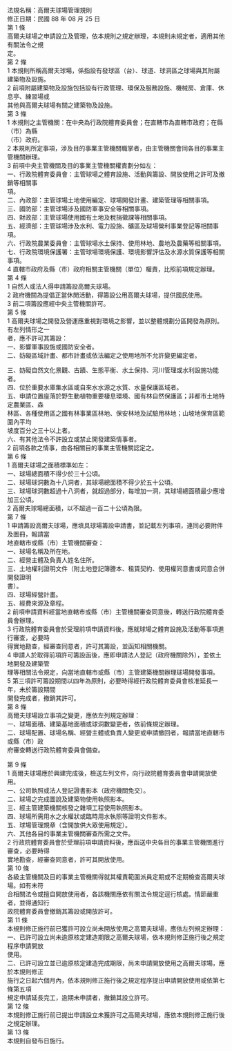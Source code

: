 法規名稱：高爾夫球場管理規則  
修正日期：民國 88 年 08 月 25 日  
第 1 條  
高爾夫球場之申請設立及管理，依本規則之規定辦理，本規則未規定者，適用其他有關法令之規  
定。  
第 2 條  
1 本規則所稱高爾夫球場，係指設有發球區（台）、球道、球洞區之球場與其附屬建築物及設施。  
2 前項附屬建築物及設施包括設有行政管理、環保及服務設施、機械房、倉庫、休息亭、練習場或  
其他與高爾夫球場有關之建築物及設施。  
第 3 條  
1 本規則之主管機關：在中央為行政院體育委員會；在直轄市為直轄市政府；在縣（市）為縣  
（市）政府。  
2 本規則所定事項，涉及目的事業主管機關職掌者，由主管機關會同各目的事業主管機關辦理。  
3 前項中央主管機關及目的事業主管機關權責劃分如左：  
一、行政院體育委員會：主管球場之體育設施、活動與籌設、開放使用之許可及撤銷等相關事  
項。  
二、內政部：主管球場土地使用編定、球場開發計畫、建築管理等相關事項。  
三、國防部：主管球場涉及國防軍事安全等相關事項。  
四、財政部：主管球場使用國有土地及稅捐徵課等相關事項。  
五、經濟部：主管球場涉及水利、電力設施、礦區及球場營利事業登記等相關事項。  
六、行政院農業委員會：主管球場水土保持、使用林地、農地及農藥等相關事項。  
七、行政院環境保護署：主管球場環境保護、環境影響評估及水源水質保護等相關事項。  
4 直轄市政府及縣（市）政府相關主管機關（單位）權責，比照前項規定辦理。  
第 4 條  
1 自然人或法人得申請籌設高爾夫球場。  
2 政府機關為提倡正當休閒活動，得籌設公用高爾夫球場，提供國民使用。  
3 前二項籌設應經中央主管機關許可。  
第 5 條  
1 高爾夫球場之開發及營運應重視對環境之影響，並以整體規劃分區開發為原則。有左列情形之一  
者，應不許可其籌設：  
一、影響軍事設施或國防安全者。  
二、妨礙區域計畫、都市計畫或依法編定之使用地所不允許變更編定者。  


三、妨礙自然文化景觀、古蹟、生態平衡、水土保持、河川管理或水利設施功能者。  
四、位於重要水庫集水區或自來水水源之水質、水量保護區域者。  
五、申請位置座落於野生動植物重要棲息環境、國有林自然保護區；非都市土地特定農業區、森  
林區、各種使用區之國有林事業區林地、保安林地及試驗用林地；山坡地保育區範圍內平均  
坡度百分之三十以上者。  
六、有其他法令不許設立或禁止開發建築情事者。  
2 前項各款之情事，由各相關目的事業主管機關認定之。  
第 6 條  
1 高爾夫球場之面積標準如左：  
一、球場總面積不得少於三十公頃。  
二、球場球洞數為十八洞者，其球場總面積不得少於五十公頃。  
三、球場球洞數超過十八洞者，就超過部分，每增加一洞，其球場總面積最少應增加三公頃。  
2 高爾夫球場總面積，以不超過一百二十公頃為限。  
第 7 條  
1 申請籌設高爾夫球場，應填具球場籌設申請書，並記載左列事項，連同必要附件及圖冊，報請當  
地直轄市或縣（市）主管機關審查：  
一、球場名稱及所在地。  
二、經營主體及負責人姓名住所。  
三、土地權利證明文件（附土地登記簿謄本、租賃契約、使用權同意書或同意合併開發證明  
書）。  
四、球場經營計畫。  
五、經費來源及章程。  
2 前項申請資料經當地直轄市或縣（市）主管機關審查同意後，轉送行政院體育委員會辦理。  
3 行政院體育委員會於受理前項申請資料後，應就球場之體育設施及活動等事項進行審查，必要時  
得實地勘查，經審查同意者，許可其籌設，並函知相關機關。  
4 申請人於取得前項許可籌設函後，應即申請法人登記（政府機關除外），並依土地開發及建築管  
理等相關法令規定，向當地直轄市或縣（市）主管建築機關辦理球場開發事項。  
5 第三項許可籌設期間以四年為原則，必要時得經行政院體育委員會核准延長一年，未於籌設期間  
開發完成者，撤銷其許可。  
第 8 條  
高爾夫球場設立事項之變更，應依左列規定辦理：  
一、球場面積、建築基地面積或球洞數變更者，依前條規定辦理。  
二、球場配置、球場名稱、經營主體或負責人變更或申請撤回者，報請當地直轄市或縣（市）政  
府審查轉送行政院體育委員會備查。  


第 9 條  
1 高爾夫球場應於興建完成後，檢送左列文件，向行政院體育委員會申請開放使用。  
一、公司執照或法人登記證書影本（政府機關免交）。  
二、球場之完成圖說及建築物使用執照影本。  
三、經主管建築機關核發之雜項工程使用執照影本。  
四、球場所需用水之水權狀或臨時用水執照等證明文件影本。  
五、球場管理規章（含開放供大眾使用規定）。  
六、其他各目的事業主管機關審查所需之文件。  
2 行政院體育委員會於受理前項申請資料後，應函送中央各目的事業主管機關進行審查，必要時得  
實地勘查，經審查同意者，許可其開放使用。  
第 10 條  
各級主管機關及目的事業主管機關得就其權責範圍派員定期或不定期檢查高爾夫球場。如有未符  
合相關法令或擅自開放使用者，各該機關應依有關法令規定逕行核處。情節嚴重者，並得通知行  
政院體育委員會撤銷其籌設或開放許可。  
第 11 條  
本規則修正施行前已獲許可設立尚未開放使用之高爾夫球場，應依左列規定辦理：  
一、已許可設立尚未逾原核定建造期限之高爾夫球場，依本規則修正施行後之規定程序申請開放  
使用。  
二、已許可設立並已逾原核定建造完成期限，尚未申請開放使用之高爾夫球場，應於本規則修正  
施行之日起六個月內，依本規則修正施行後之規定程序提出申請開放使用或依第七條第五項  
規定申請延長完工，逾期未申請者，撤銷其設立許可。  
第 12 條  
本規則修正施行前已提出申請設立未獲許可之高爾夫球場，應依本規則修正施行後之規定辦理。  
第 13 條  
本規則自發布日施行。  


